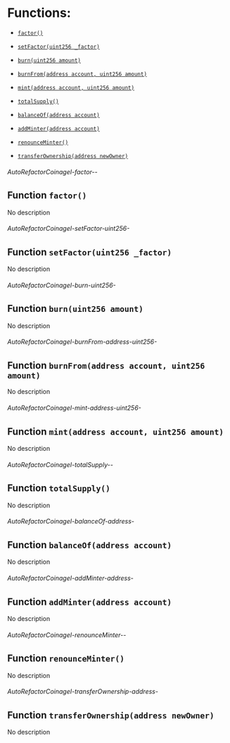 # Functions:

- [`factor()`](#AutoRefactorCoinageI-factor--)

- [`setFactor(uint256 _factor)`](#AutoRefactorCoinageI-setFactor-uint256-)

- [`burn(uint256 amount)`](#AutoRefactorCoinageI-burn-uint256-)

- [`burnFrom(address account, uint256 amount)`](#AutoRefactorCoinageI-burnFrom-address-uint256-)

- [`mint(address account, uint256 amount)`](#AutoRefactorCoinageI-mint-address-uint256-)

- [`totalSupply()`](#AutoRefactorCoinageI-totalSupply--)

- [`balanceOf(address account)`](#AutoRefactorCoinageI-balanceOf-address-)

- [`addMinter(address account)`](#AutoRefactorCoinageI-addMinter-address-)

- [`renounceMinter()`](#AutoRefactorCoinageI-renounceMinter--)

- [`transferOwnership(address newOwner)`](#AutoRefactorCoinageI-transferOwnership-address-)

###### AutoRefactorCoinageI-factor--

## Function `factor()`

No description

###### AutoRefactorCoinageI-setFactor-uint256-

## Function `setFactor(uint256 _factor)`

No description

###### AutoRefactorCoinageI-burn-uint256-

## Function `burn(uint256 amount)`

No description

###### AutoRefactorCoinageI-burnFrom-address-uint256-

## Function `burnFrom(address account, uint256 amount)`

No description

###### AutoRefactorCoinageI-mint-address-uint256-

## Function `mint(address account, uint256 amount)`

No description

###### AutoRefactorCoinageI-totalSupply--

## Function `totalSupply()`

No description

###### AutoRefactorCoinageI-balanceOf-address-

## Function `balanceOf(address account)`

No description

###### AutoRefactorCoinageI-addMinter-address-

## Function `addMinter(address account)`

No description

###### AutoRefactorCoinageI-renounceMinter--

## Function `renounceMinter()`

No description

###### AutoRefactorCoinageI-transferOwnership-address-

## Function `transferOwnership(address newOwner)`

No description
